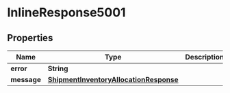 
# InlineResponse5001

## Properties
Name | Type | Description | Notes
------------ | ------------- | ------------- | -------------
**error** | **String** |  |  [optional]
**message** | [**ShipmentInventoryAllocationResponse**](ShipmentInventoryAllocationResponse.md) |  |  [optional]



